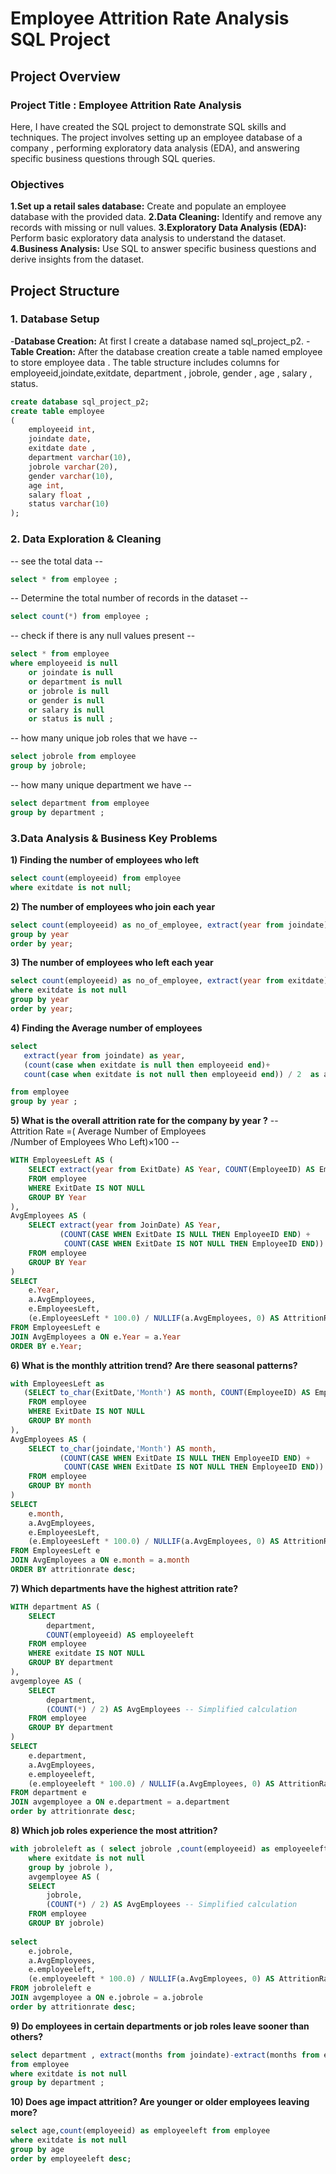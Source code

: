 # Employee Attrition Rate Analysis SQL Project
## Project Overview
### Project Title : Employee Attrition Rate Analysis
Here, I have created the SQL project to demonstrate SQL skills and techniques. The project involves setting up an employee database of a company , performing exploratory data analysis (EDA), and answering specific business questions through SQL queries.

### Objectives
**1.Set up a retail sales database:** Create and populate an employee database with the provided data.
**2.Data Cleaning:** Identify and remove any records with missing or null values.
**3.Exploratory Data Analysis (EDA):** Perform basic exploratory data analysis to understand the dataset.
**4.Business Analysis:** Use SQL to answer specific business questions and derive insights from the dataset.

## Project Structure
### 1. Database Setup 
-**Database Creation:** At first I create a database named sql_project_p2.
-**Table Creation:** After the database creation create a table named employee to store employee data . The table structure includes columns for employeeid,joindate,exitdate, department , jobrole, gender , age , salary , status. 

```sql
create database sql_project_p2;
create table employee
(
    employeeid int,
    joindate date,
    exitdate date ,
    department varchar(10),
    jobrole varchar(20),
    gender varchar(10),
    age int,
    salary float ,
    status varchar(10)
);
```

### 2. Data Exploration & Cleaning 
-- see the total data --
```sql
select * from employee ;
```
-- Determine the total number of records in the dataset --
```sql
select count(*) from employee ;
```
-- check if there is any null values present --
```sql
select * from employee
where employeeid is null 
    or joindate is null
	or department is null
	or jobrole is null
	or gender is null
	or salary is null
	or status is null ;
```
-- how many unique job roles that we have -- 
```sql
select jobrole from employee
group by jobrole;
```
-- how many unique department we have --
```sql
select department from employee
group by department ;
```

### 3.Data Analysis & Business Key Problems

**1) Finding the number of employees who left**
```sql
select count(employeeid) from employee 
where exitdate is not null;
```

**2) The number of employees who join each year**
```sql
select count(employeeid) as no_of_employee, extract(year from joindate) as year from employee
group by year
order by year;
```

**3) The number of employees who left each year**
```sql
select count(employeeid) as no_of_employee, extract(year from exitdate) as year from employee
where exitdate is not null
group by year
order by year;
```

**4) Finding the Average number of employees**
```sql
select 
   extract(year from joindate) as year,
   (count(case when exitdate is null then employeeid end)+
   count(case when exitdate is not null then employeeid end)) / 2  as avgEmployees

from employee
group by year ;
```

**5) What is the overall attrition rate for the company by year ?**
-- Attrition Rate =( Average Number of Employees /Number of Employees Who Left)×100 --
```sql
WITH EmployeesLeft AS (
    SELECT extract(year from ExitDate) AS Year, COUNT(EmployeeID) AS EmployeesLeft
    FROM employee
    WHERE ExitDate IS NOT NULL
    GROUP BY Year
),
AvgEmployees AS (
    SELECT extract(year from JoinDate) AS Year,
           (COUNT(CASE WHEN ExitDate IS NULL THEN EmployeeID END) + 
            COUNT(CASE WHEN ExitDate IS NOT NULL THEN EmployeeID END)) / 2 AS AvgEmployees
    FROM employee
    GROUP BY Year
)
SELECT 
    e.Year,
    a.AvgEmployees,
	e.EmployeesLeft,
    (e.EmployeesLeft * 100.0) / NULLIF(a.AvgEmployees, 0) AS AttritionRate
FROM EmployeesLeft e
JOIN AvgEmployees a ON e.Year = a.Year
ORDER BY e.Year;
```

**6) What is the monthly attrition trend? Are there seasonal patterns?** 
```sql
with EmployeesLeft as 
   (SELECT to_char(ExitDate,'Month') AS month, COUNT(EmployeeID) AS EmployeesLeft
    FROM employee
    WHERE ExitDate IS NOT NULL
    GROUP BY month
),
AvgEmployees AS (
    SELECT to_char(joindate,'Month') AS month,
           (COUNT(CASE WHEN ExitDate IS NULL THEN EmployeeID END) + 
            COUNT(CASE WHEN ExitDate IS NOT NULL THEN EmployeeID END)) / 2 AS AvgEmployees
    FROM employee
    GROUP BY month
)
SELECT 
    e.month,
    a.AvgEmployees,
	e.EmployeesLeft,
    (e.EmployeesLeft * 100.0) / NULLIF(a.AvgEmployees, 0) AS AttritionRate
FROM EmployeesLeft e
JOIN AvgEmployees a ON e.month = a.month
ORDER BY attritionrate desc;
```

**7) Which departments have the highest attrition rate?**
```sql
WITH department AS (
    SELECT 
        department, 
        COUNT(employeeid) AS employeeleft
    FROM employee
    WHERE exitdate IS NOT NULL
    GROUP BY department
),
avgemployee AS (
    SELECT 
        department, 
        (COUNT(*) / 2) AS AvgEmployees -- Simplified calculation
    FROM employee
    GROUP BY department
)
SELECT 
    e.department, 
    a.AvgEmployees, 
    e.employeeleft,
    (e.employeeleft * 100.0) / NULLIF(a.AvgEmployees, 0) AS AttritionRate
FROM department e
JOIN avgemployee a ON e.department = a.department
order by attritionrate desc;
```

**8) Which job roles experience the most attrition?**
```sql
with jobroleleft as ( select jobrole ,count(employeeid) as employeeleft  from employee
	where exitdate is not null 
	group by jobrole ),
    avgemployee AS (
    SELECT 
        jobrole, 
        (COUNT(*) / 2) AS AvgEmployees -- Simplified calculation
    FROM employee
    GROUP BY jobrole)
	
select 
    e.jobrole, 
    a.AvgEmployees, 
    e.employeeleft,
    (e.employeeleft * 100.0) / NULLIF(a.AvgEmployees, 0) AS AttritionRate
FROM jobroleleft e
JOIN avgemployee a ON e.jobrole = a.jobrole
order by attritionrate desc;
```

**9) Do employees in certain departments or job roles leave sooner than others?**
```sql
select department , extract(months from joindate)-extract(months from exitdate) 
from employee
where exitdate is not null 
group by department ;
```

**10) Does age impact attrition? Are younger or older employees leaving more?**
```sql
select age,count(employeeid) as employeeleft from employee
where exitdate is not null
group by age
order by employeeleft desc;
```





















